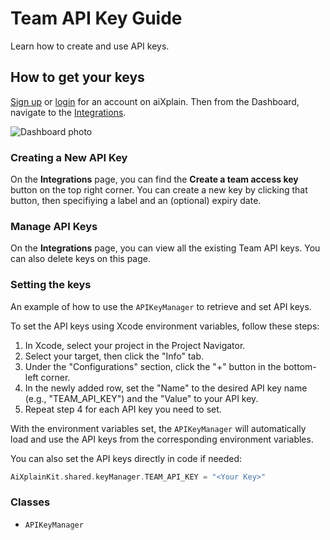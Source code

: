 # Team API Key Guide

Learn how to create and use API keys.

## How to get your keys

 [Sign up](https://platform.aixplain.com/register) or [login](https://platform.aixplain.com/login) for an account on aiXplain. Then from the Dashboard, navigate to the [Integrations](https://platform.aixplain.com/account/integrations).

![Dashboard photo](NavigateAPIKey)

### Creating a New API Key
On the **Integrations** page, you can find the **Create a team access key** button on the top right corner. You can create a new key by clicking that button, then specifiying a label and an (optional) expiry date.

### Manage API Keys
On the **Integrations** page, you can view all the existing Team API keys. You can also delete keys on this page.

### Setting the keys

An example of how to use the `APIKeyManager` to retrieve and set API keys.

To set the API keys using Xcode environment variables, follow these steps:

1. In Xcode, select your project in the Project Navigator.
2. Select your target, then click the "Info" tab.
3. Under the "Configurations" section, click the "+" button in the bottom-left corner.
4. In the newly added row, set the "Name" to the desired API key name (e.g., "TEAM_API_KEY") and the "Value" to your API key.
5. Repeat step 4 for each API key you need to set.

With the environment variables set, the `APIKeyManager` will automatically load and use the API keys from the corresponding environment variables.

You can also set the API keys directly in code if needed:

```swift
AiXplainKit.shared.keyManager.TEAM_API_KEY = "<Your Key>"
```

### Classes
- ``APIKeyManager``
